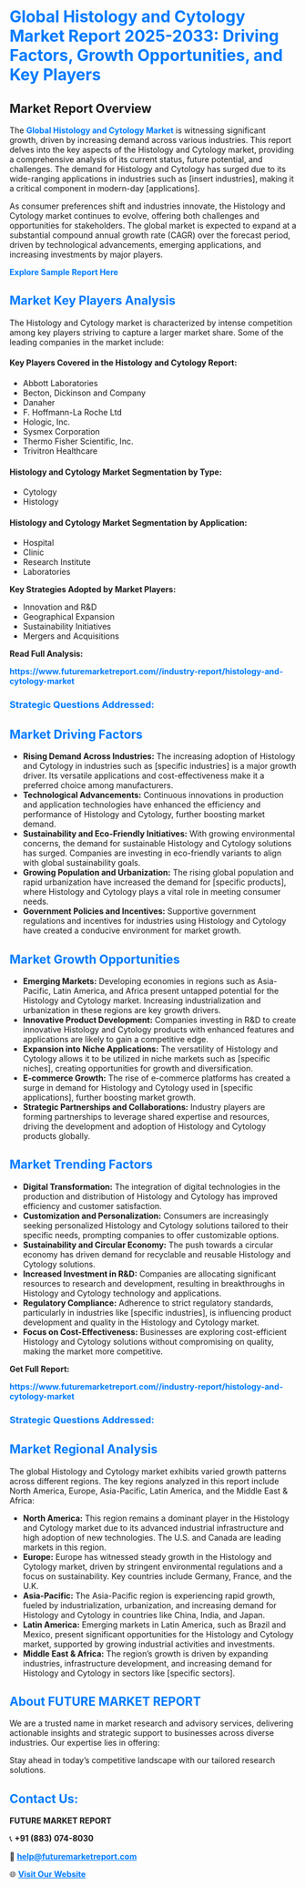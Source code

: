 <h1 style="color: #007BFF;">Global Histology and Cytology Market Report 2025-2033: Driving Factors, Growth Opportunities, and Key Players</h1>

<section id="overview">
<h2>Market Report Overview</h2>
<p>The <a href="https://www.futuremarketreport.com//industry-report/histology-and-cytology-market" style="color: #007BFF; text-decoration: none;"><strong>Global Histology and Cytology Market</strong></a> is witnessing significant growth, driven by increasing demand across various industries. This report delves into the key aspects of the Histology and Cytology market, providing a comprehensive analysis of its current status, future potential, and challenges. The demand for Histology and Cytology has surged due to its wide-ranging applications in industries such as [insert industries], making it a critical component in modern-day [applications].</p>
<p>As consumer preferences shift and industries innovate, the Histology and Cytology market continues to evolve, offering both challenges and opportunities for stakeholders. The global market is expected to expand at a substantial compound annual growth rate (CAGR) over the forecast period, driven by technological advancements, emerging applications, and increasing investments by major players.</p>
</section>

<section id="overview">
<p><a href="https://www.futuremarketreport.com//request-sample/reportId=45655" style="color: #007BFF; text-decoration: none;"><strong>Explore Sample Report Here</strong></a></p>
</section>

<section id="key-players">
<h2 style="color: #007BFF;">Market Key Players Analysis</h2>
<p>The Histology and Cytology market is characterized by intense competition among key players striving to capture a larger market share. Some of the leading companies in the market include:</p>
<h4>Key Players Covered in the Histology and Cytology Report:</h4>
<ul><li>Abbott Laboratories</li><li>Becton, Dickinson and Company</li><li>Danaher</li><li>F. Hoffmann-La Roche Ltd</li><li>Hologic, Inc.</li><li>Sysmex Corporation</li><li>Thermo Fisher Scientific, Inc.</li><li>Trivitron Healthcare</li></ul>
<h4>Histology and Cytology Market Segmentation by Type:</h4>
<ul><li>Cytology</li><li>Histology</li></ul>

<h4>Histology and Cytology Market Segmentation by Application:</h4>
<ul><li>Hospital</li><li>Clinic</li><li>Research Institute</li><li>Laboratories</li></ul>
<p><strong>Key Strategies Adopted by Market Players:</strong></p>
<ul>
<li>Innovation and R&D</li>
<li>Geographical Expansion</li>
<li>Sustainability Initiatives</li>
<li>Mergers and Acquisitions</li>
</ul>
</section>

<section>
<p><strong>Read Full Analysis: </strong></p><a href="https://www.futuremarketreport.com//industry-report/histology-and-cytology-market" style="color: #007BFF; text-decoration: none;"><strong>https://www.futuremarketreport.com//industry-report/histology-and-cytology-market</strong></a>
<h3 style="color: #007BFF;">Strategic Questions Addressed:</h3>
</section>

<section id="driving-factors">
<h2 style="color: #007BFF;">Market Driving Factors</h2>
<ul>
<li><strong>Rising Demand Across Industries:</strong> The increasing adoption of Histology and Cytology in industries such as [specific industries] is a major growth driver. Its versatile applications and cost-effectiveness make it a preferred choice among manufacturers.</li>
<li><strong>Technological Advancements:</strong> Continuous innovations in production and application technologies have enhanced the efficiency and performance of Histology and Cytology, further boosting market demand.</li>
<li><strong>Sustainability and Eco-Friendly Initiatives:</strong> With growing environmental concerns, the demand for sustainable Histology and Cytology solutions has surged. Companies are investing in eco-friendly variants to align with global sustainability goals.</li>
<li><strong>Growing Population and Urbanization:</strong> The rising global population and rapid urbanization have increased the demand for [specific products], where Histology and Cytology plays a vital role in meeting consumer needs.</li>
<li><strong>Government Policies and Incentives:</strong> Supportive government regulations and incentives for industries using Histology and Cytology have created a conducive environment for market growth.</li>
</ul>
</section>

<section id="growth-opportunities">
<h2 style="color: #007BFF;">Market Growth Opportunities</h2>
<ul>
<li><strong>Emerging Markets:</strong> Developing economies in regions such as Asia-Pacific, Latin America, and Africa present untapped potential for the Histology and Cytology market. Increasing industrialization and urbanization in these regions are key growth drivers.</li>
<li><strong>Innovative Product Development:</strong> Companies investing in R&D to create innovative Histology and Cytology products with enhanced features and applications are likely to gain a competitive edge.</li>
<li><strong>Expansion into Niche Applications:</strong> The versatility of Histology and Cytology allows it to be utilized in niche markets such as [specific niches], creating opportunities for growth and diversification.</li>
<li><strong>E-commerce Growth:</strong> The rise of e-commerce platforms has created a surge in demand for Histology and Cytology used in [specific applications], further boosting market growth.</li>
<li><strong>Strategic Partnerships and Collaborations:</strong> Industry players are forming partnerships to leverage shared expertise and resources, driving the development and adoption of Histology and Cytology products globally.</li>
</ul>
</section>

<section id="trending-factors">
<h2 style="color: #007BFF;">Market Trending Factors</h2>
<ul>
<li><strong>Digital Transformation:</strong> The integration of digital technologies in the production and distribution of Histology and Cytology has improved efficiency and customer satisfaction.</li>
<li><strong>Customization and Personalization:</strong> Consumers are increasingly seeking personalized Histology and Cytology solutions tailored to their specific needs, prompting companies to offer customizable options.</li>
<li><strong>Sustainability and Circular Economy:</strong> The push towards a circular economy has driven demand for recyclable and reusable Histology and Cytology solutions.</li>
<li><strong>Increased Investment in R&D:</strong> Companies are allocating significant resources to research and development, resulting in breakthroughs in Histology and Cytology technology and applications.</li>
<li><strong>Regulatory Compliance:</strong> Adherence to strict regulatory standards, particularly in industries like [specific industries], is influencing product development and quality in the Histology and Cytology market.</li>
<li><strong>Focus on Cost-Effectiveness:</strong> Businesses are exploring cost-efficient Histology and Cytology solutions without compromising on quality, making the market more competitive.</li>
</ul>
</section>

<section>
<p><strong>Get Full Report: </strong></p><a href="https://www.futuremarketreport.com//industry-report/histology-and-cytology-market" style="color: #007BFF; text-decoration: none;"><strong>https://www.futuremarketreport.com//industry-report/histology-and-cytology-market</strong></a>
<h3 style="color: #007BFF;">Strategic Questions Addressed:</h3>
</section>


<section id="regional-analysis">
<h2 style="color: #007BFF;">Market Regional Analysis</h2>
<p>The global Histology and Cytology market exhibits varied growth patterns across different regions. The key regions analyzed in this report include North America, Europe, Asia-Pacific, Latin America, and the Middle East & Africa:</p>
<ul>
<li><strong>North America:</strong> This region remains a dominant player in the Histology and Cytology market due to its advanced industrial infrastructure and high adoption of new technologies. The U.S. and Canada are leading markets in this region.</li>
<li><strong>Europe:</strong> Europe has witnessed steady growth in the Histology and Cytology market, driven by stringent environmental regulations and a focus on sustainability. Key countries include Germany, France, and the U.K.</li>
<li><strong>Asia-Pacific:</strong> The Asia-Pacific region is experiencing rapid growth, fueled by industrialization, urbanization, and increasing demand for Histology and Cytology in countries like China, India, and Japan.</li>
<li><strong>Latin America:</strong> Emerging markets in Latin America, such as Brazil and Mexico, present significant opportunities for the Histology and Cytology market, supported by growing industrial activities and investments.</li>
<li><strong>Middle East & Africa:</strong> The region’s growth is driven by expanding industries, infrastructure development, and increasing demand for Histology and Cytology in sectors like [specific sectors].</li>
</ul>
</section>

<footer>
<h2 style="color: #007BFF;">About FUTURE MARKET REPORT</h2>
<p>We are a trusted name in market research and advisory services, delivering actionable insights and strategic support to businesses across diverse industries. Our expertise lies in offering:</p>

<p>Stay ahead in today’s competitive landscape with our tailored research solutions.</p>

<h2 style="color: #007BFF;">Contact Us:</h2>
<p><strong>FUTURE MARKET REPORT</strong></p>
<p>📞 <strong>+91 (883) 074-8030</strong></p>
<p>📧 <strong><a href="mailto:help@futuremarketreport.com" style="color: #007BFF;">help@futuremarketreport.com</a></strong></p>
<p>🌐 <strong><a href="https://www.futuremarketreport.com/" style="color: #007BFF;">Visit Our Website</a></strong></p>
</footer>